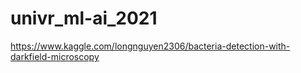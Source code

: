 # univr_ml-ai_2021

https://www.kaggle.com/longnguyen2306/bacteria-detection-with-darkfield-microscopy
